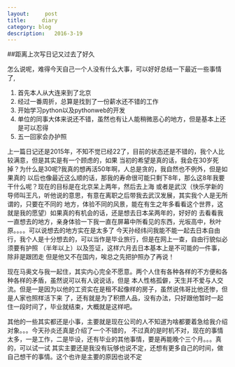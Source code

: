 ```yaml
---
layout:     post
title:     diary
category: blog
description:   2016-3-19
---
```


##距离上次写日记又过去了好久

怎么说呢，难得今天自己一个人没有什么大事，可以好好总结一下最近一些事情了,

1. 首先本人从大连来到了北京
2. 经过一番周折，总算是找到了一份薪水还不错的工作
3. 开始学习python以及pythonweb的开发
4. 单位的同事大体来说还不错，虽然也有让人能稍微恶心的地方，但是基本上还是可以忍得
5. 五一回家会办护照


上一篇日记还是2015年，不知不觉已经22了，目前的状态还是不错的，我个人比较满意，但是其实是有一个顾虑的，如果
当初的希望是真的话，我会在30岁死掉？为什么是30呢?我真的想再活50年啊，人总是贪的，我自然也不例外，但是如果真的
以后也像最近这么顺的话，那我的寿命很可能只剩下8年，那么这8年我要干什么呢？现在的目标是在北京呆上两年，然后去上海
或者是武汉（快乐学新的导师叫王凡，听他说的意思，有意在离职之后带我去武汉发展，其实我个人是无所谓的，只要在不同的
地方，体验不同的风景，能在有生之年多看看这个世界，这就是我的愿望）如果真的有机会的话，还是想去日本呆两年的，好好的
去看看我一直想去的地方，亲身体验一下我一直在屏幕中所看见的东西，光坂高中，秋叶原。。。。可以说想去的地方实在是太多了
今天孙经纬问我能不能一起去日本自由行，我个人是十分想去的，可以当作是毕业旅行，但是在网上一查，自由行貌似必须要有护照
（半年以上）以及签证，这样六月去日本基本上是不可能的一件事，除非是跟团走 但是他又不在国内，唉总之先把护照办了再说！

现在马奥文与我一起住，其实内心完全不愿意。两个人住有各种各样的不方便和各种各样的矛盾，虽然说可以有人说说话，但是
本人性格孤僻，天生并不爱与人交流。但是一是因为以他的工资实在是租不起像样的房子，虽然说伟哥比他还惨，但是人家也照样活下来
了，还有就是为了积攒人品，没有办法，只好跟他暂时一起住一段时间了，毕业就结束，大概就是这样吧。


其他的一些其实都还是小事，主要就是现在公司的人不知道为啥都要着急给我介绍对象。。。今天孙炎还真是介绍了一个不错的，
不过真的是时机不对，现在的事情太多，一是工作，二是毕设，还有毕业的其他事情，要是再能晚个三个月。。。真的，可以试一试
其实主要还是我没有玩够也说不定，还想有更多自己的时间，做自己想干的事情。这个也许是主要的原因也说不定